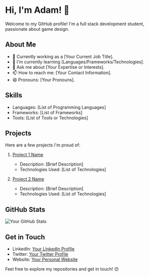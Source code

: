 # Hi, I'm Adam! 👋

Welcome to my GitHub profile! I'm a full stack development student, passionate about game design.

## About Me

- 💼 Currently working as a [Your Current Job Title].
- 🌱 I'm currently learning [Languages/Frameworks/Technologies].
- 💬 Ask me about [Your Expertise or Interests].
- 📫 How to reach me: [Your Contact Information].
- 😄 Pronouns: [Your Pronouns].

## Skills

- Languages: [List of Programming Languages]
- Frameworks: [List of Frameworks]
- Tools: [List of Tools or Technologies]

## Projects

Here are a few projects I'm proud of:

1. [Project 1 Name](link)
   - Description: [Brief Description]
   - Technologies Used: [List of Technologies]

2. [Project 2 Name](link)
   - Description: [Brief Description]
   - Technologies Used: [List of Technologies]

## GitHub Stats

![Your GitHub Stats](https://github-readme-stats.vercel.app/api?username=username&show_icons=true)

## Get in Touch

- LinkedIn: [Your LinkedIn Profile](link)
- Twitter: [Your Twitter Profile](link)
- Website: [Your Personal Website](link)

Feel free to explore my repositories and get in touch! 😊
